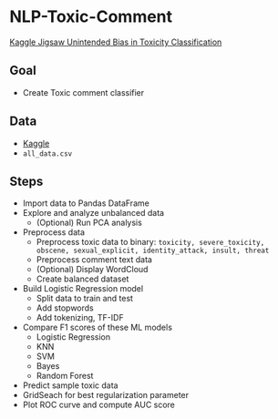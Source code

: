 # NLP-Toxic-Comment
[Kaggle Jigsaw Unintended Bias in Toxicity Classification](https://www.kaggle.com/c/jigsaw-unintended-bias-in-toxicity-classification)

## Goal
- Create Toxic comment classifier

## Data
- [Kaggle](https://www.kaggle.com/c/jigsaw-unintended-bias-in-toxicity-classification/data)
- `all_data.csv`

## Steps
- Import data to Pandas DataFrame
- Explore and analyze unbalanced data
  - (Optional) Run PCA analysis 
- Preprocess data
  - Preprocess toxic data to binary: `toxicity, severe_toxicity, obscene, sexual_explicit, identity_attack, insult, threat`
  - Preprocess comment text data
  - (Optional) Display WordCloud
  - Create balanced dataset
- Build Logistic Regression model
  - Split data to train and test
  - Add stopwords
  - Add tokenizing, TF-IDF
- Compare F1 scores of these ML models
  - Logistic Regression
  - KNN
  - SVM
  - Bayes
  - Random Forest
- Predict sample toxic data
- GridSeach for best regularization parameter
- Plot ROC curve and compute AUC score



